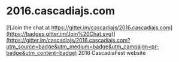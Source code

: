 # 2016.cascadiajs.com

[![Join the chat at https://gitter.im/cascadiajs/2016.cascadiajs.com](https://badges.gitter.im/Join%20Chat.svg)](https://gitter.im/cascadiajs/2016.cascadiajs.com?utm_source=badge&utm_medium=badge&utm_campaign=pr-badge&utm_content=badge)
2016 CascadiaFest website
